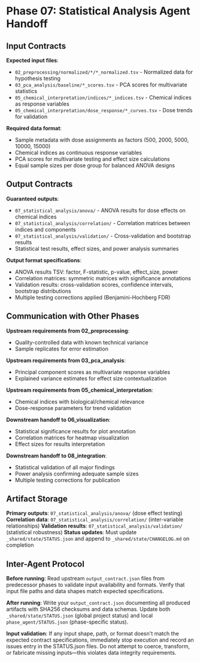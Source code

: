 # Phase 07: Statistical Analysis Agent Handoff

## Input Contracts

**Expected input files**:
- `02_preprocessing/normalized/*/*_normalized.tsv` - Normalized data for hypothesis testing
- `03_pca_analysis/baseline/*_scores.tsv` - PCA scores for multivariate statistics
- `05_chemical_interpretation/indices/*_indices.tsv` - Chemical indices as response variables
- `05_chemical_interpretation/dose_response/*_curves.tsv` - Dose trends for validation

**Required data format**:
- Sample metadata with dose assignments as factors (500, 2000, 5000, 10000, 15000)
- Chemical indices as continuous response variables
- PCA scores for multivariate testing and effect size calculations
- Equal sample sizes per dose group for balanced ANOVA designs

## Output Contracts

**Guaranteed outputs**:
- `07_statistical_analysis/anova/` - ANOVA results for dose effects on chemical indices
- `07_statistical_analysis/correlation/` - Correlation matrices between indices and components  
- `07_statistical_analysis/validation/` - Cross-validation and bootstrap results
- Statistical test results, effect sizes, and power analysis summaries

**Output format specifications**:
- ANOVA results TSV: factor, F-statistic, p-value, effect_size, power
- Correlation matrices: symmetric matrices with significance annotations
- Validation results: cross-validation scores, confidence intervals, bootstrap distributions
- Multiple testing corrections applied (Benjamini-Hochberg FDR)

## Communication with Other Phases

**Upstream requirements from 02_preprocessing**:
- Quality-controlled data with known technical variance
- Sample replicates for error estimation

**Upstream requirements from 03_pca_analysis**:
- Principal component scores as multivariate response variables
- Explained variance estimates for effect size contextualization

**Upstream requirements from 05_chemical_interpretation**:
- Chemical indices with biological/chemical relevance
- Dose-response parameters for trend validation

**Downstream handoff to 06_visualization**:
- Statistical significance results for plot annotation
- Correlation matrices for heatmap visualization
- Effect sizes for results interpretation

**Downstream handoff to 08_integration**:
- Statistical validation of all major findings
- Power analysis confirming adequate sample sizes
- Multiple testing corrections for publication

## Artifact Storage

**Primary outputs**: `07_statistical_analysis/anova/` (dose effect testing)
**Correlation data**: `07_statistical_analysis/correlation/` (inter-variable relationships)
**Validation results**: `07_statistical_analysis/validation/` (statistical robustness)
**Status updates**: Must update `_shared/state/STATUS.json` and append to `_shared/state/CHANGELOG.md` on completion

## Inter-Agent Protocol

**Before running**: Read upstream `output_contract.json` files from predecessor phases to validate input availability and formats. Verify that input file paths and data shapes match expected specifications.

**After running**: Write your `output_contract.json` documenting all produced artifacts with SHA256 checksums and data schemas. Update both `_shared/state/STATUS.json` (global project status) and local `phase_agent/STATUS.json` (phase-specific status).

**Input validation**: If any input shape, path, or format doesn't match the expected contract specifications, immediately stop execution and record an issues entry in the STATUS.json files. Do not attempt to coerce, transform, or fabricate missing inputs—this violates data integrity requirements.